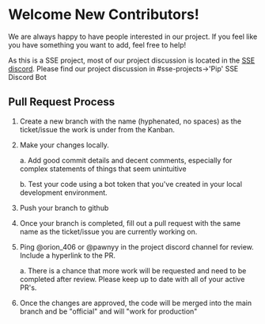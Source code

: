 # Welcome New Contributors!
We are always happy to have people interested in our project. If you feel like you have something you want to add, feel free to help!

As this is a SSE project, most of our project discussion is located in the [SSE discord](https://sse.rit.edu/). Please find our project discussion in #sse-projects->'Pip' SSE Discord Bot

## Pull Request Process
1) Create a new branch with the name (hyphenated, no spaces) as the ticket/issue the work is under from the Kanban.

2) Make your changes locally.

    a. Add good commit details and decent comments, especially for complex statements of things that seem unintuitive
   
    b. Test your code using a bot token that you've created in your local development environment.

4) Push your branch to github

5) Once your branch is completed, fill out a pull request with the same name as the ticket/issue you are currently working on.

6) Ping @orion_406 or @pawnyy in the project discord channel for review. Include a hyperlink to the PR.

      a. There is a chance that more work will be requested and need to be completed after review. Please keep up to date with all of your active PR's.

7) Once the changes are approved, the code will be merged into the main branch and be "official" and will "work for production" 
